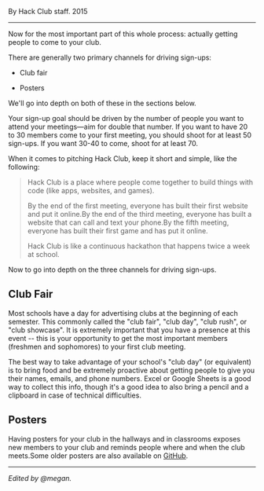 <p ></p>

By Hack Club staff. 2015

* * *

Now for the most important part of this whole process: actually getting people to come to your club.

There are generally two primary channels for driving sign-ups:

*   Club fair
    
*   Posters
    

We'll go into depth on both of these in the sections below.

Your sign-up goal should be driven by the number of people you want to attend your meetings—aim for double that number. If you want to have 20 to 30 members come to your first meeting, you should shoot for at least 50 sign-ups. If you want 30-40 to come, shoot for at least 70.

When it comes to pitching Hack Club, keep it short and simple, like the following:

> Hack Club is a place where people come together to build things with code (like apps, websites, and games).
> 
> By the end of the first meeting, everyone has built their first website and put it online.By the end of the third meeting, everyone has built a website that can call and text your phone.By the fifth meeting, everyone has built their first game and has put it online.
> 
> Hack Club is like a continuous hackathon that happens twice a week at school.

Now to go into depth on the three channels for driving sign-ups.

Club Fair
---------

Most schools have a day for advertising clubs at the beginning of each semester. This commonly called the "club fair", "club day", "club rush", or "club showcase". It is extremely important that you have a presence at this event -- this is your opportunity to get the most important members (freshmen and sophomores) to your first club meeting.

The best way to take advantage of your school's "club day" (or equivalent) is to bring food and be extremely proactive about getting people to give you their names, emails, and phone numbers. Excel or Google Sheets is a good way to collect this info, though it's a good idea to also bring a pencil and a clipboard in case of technical difficulties.

Posters
-------

Having posters for your club in the hallways and in classrooms exposes new members to your club and reminds people where and when the club meets.Some older posters are also available on [GitHub](https://github.com/hackclub/hackclub/tree/master/clubs/posters).

* * *

_Edited by @megan._